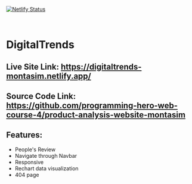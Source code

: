 [![Netlify Status](https://api.netlify.com/api/v1/badges/d3e73b50-c694-4316-be75-4d53f313e31f/deploy-status)](https://app.netlify.com/sites/digitaltrends-montasim/deploys)

<br>

# DigitalTrends

## Live Site Link: https://digitaltrends-montasim.netlify.app/

## Source Code Link: https://github.com/programming-hero-web-course-4/product-analysis-website-montasim

## Features:

- People's Review
- Navigate through Navbar
- Responsive
- Rechart data visualization
- 404 page
